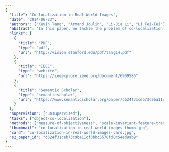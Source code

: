 ```yaml
---
{
  "title": "Co-localization in Real-World Images",
  "date": "2014-06-23",
  "authors": ["Kevin Tang", "Armand Joulin", "Li-Jia Li", "Li Fei-Fei"],
  "abstract": "In this paper, we tackle the problem of co-localization in real-world images. Co-localization is the problem of simultaneously localizing (with bounding boxes) objects of the same class across a set of distinct images. Although similar problems such as co-segmentation and weakly supervised localization have been previously studied, we focus on being able to perform co-localization in real-world settings, which are typically characterized by large amounts of intra-class variation, inter-class diversity, and annotation noise. To address these issues, we present a joint image-box formulation for solving the co-localization problem, and show how it can be relaxed to a convex quadratic program which can be efficiently solved. We perform an extensive evaluation of our method compared to previous state-of-the-art approaches on the challenging PASCAL VOC 2007 and Object Discovery datasets. In addition, we also present a large-scale study of co-localization on ImageNet, involving ground-truth annotations for 3, 624 classes and approximately 1 million images.",
  "links": [
    {
      "title": "PDF",
      "type": "pdf",
      "url": "http://vision.stanford.edu/pdf/tang14.pdf"
    },
    {
      "title": "IEEE",
      "type": "website",
      "url": "https://ieeexplore.ieee.org/document/6909586"
    },
    {
      "title": "Semantic Scholar",
      "type": "semanticscholar",
      "url": "https://www.semanticscholar.org/paper/c624f31ceb73c9ba11cf3bbc5578fd0c54ed9ab9"
    }
  ],
  "supervision": ["unsupervised"],
  "tasks": ["object-co-localization"],
  "methods": ["measure-of-objectiveness", "scale-invariant-feature-transform", "contrast-based-saliency"],
  "thumbnail": "co-localization-in-real-world-images-thumb.jpg",
  "card": "co-localization-in-real-world-images-card.jpg",
  "s2_paper_id": "c624f31ceb73c9ba11cf3bbc5578fd0c54ed9ab9"
}
---
```


